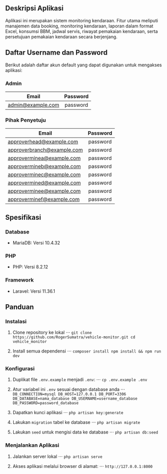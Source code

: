 
## Deskripsi Aplikasi

Aplikasi ini merupakan sistem monitoring kendaraan. Fitur utama meliputi manajemen data booking, monitoring kendaraan, laporan dalam format Excel, konsumsi BBM, jadwal servis, riwayat pemakaian kendaraan, serta persetujuan pemakaian kendaraan secara berjenjang.

## Daftar Username dan Password

Berikut adalah daftar akun default yang dapat digunakan untuk mengakses aplikasi:

### Admin
| Email         | Password      |
| ------------- |:-------------:|
| admin@example.com      | password |

### Pihak Penyetuju
| Email         | Password      |
| ------------- |:-------------:|
| approverhead@example.com      | password |
| approverbranch@example.com      | password |
| approverminea@example.com      | password |
| approvermineb@example.com      | password |
| approverminec@example.com      | password |
| approvermined@example.com      | password |
| approverminee@example.com      | password |
| approverminef@example.com      | password |

## Spesifikasi

### Database

- MariaDB: Versi 10.4.32

### PHP

- PHP: Versi 8.2.12

### Framework

- Laravel: Versi 11.36.1

## Panduan

### Instalasi

1. Clone repository ke lokal
   ⋅⋅⋅ ``` git clone https://github.com/RogerSumatra/vehicle-monitor.git
   cd vehicle_monitor ```

2. Install semua dependensi
   ⋅⋅⋅ ``` composer install
npm install && npm run dev ```

### Konfigurasi

1. Duplikat file `.env.example` menjadi `.env`:
   ⋅⋅⋅ ``` cp .env.example .env ```

2. Atur variabel ini `.env` sesuai dengan database anda
   ⋅⋅⋅ ``` DB_CONNECTION=mysql
DB_HOST=127.0.0.1
DB_PORT=3306
DB_DATABASE=nama_database
DB_USERNAME=username_database
DB_PASSWORD=password_database ```

3. Dapatkan kunci aplikasi
   ⋅⋅⋅ ``` php artisan key:generate ```

4. Lakukan `migration` tabel ke database
   ⋅⋅⋅ ``` php artisan migrate ```

5. Lakukan `seed` untuk mengisi data ke database
   ⋅⋅⋅ ``` php artisan db:seed ```

### Menjalankan Aplikasi

1. Jalankan server lokal
   ⋅⋅⋅ ``` php artisan serve ```

2. Akses aplikasi melalui browser di alamat:
   ⋅⋅⋅ ``` http://127.0.0.1:8000 ```
